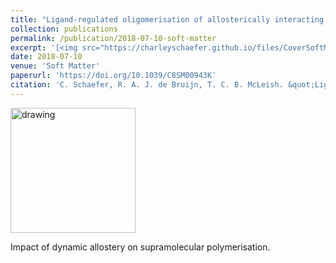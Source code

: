 ```yaml
---
title: "Ligand-regulated oligomerisation of allosterically interacting proteins"
collection: publications
permalink: /publication/2018-07-10-soft-matter
excerpt: '[<img src="https://charleyschaefer.github.io/files/CoverSoftMatter2018.png" alt="drawing" width="200"/>](https://doi.org/10.1039/C8SM00943K) <br/>  Impact of dynamic allostery on supramolecular polymerisation.'
date: 2018-07-10
venue: 'Soft Matter'
paperurl: 'https://doi.org/10.1039/C8SM00943K'
citation: 'C. Schaefer, R. A. J. de Bruijn, T. C. B. McLeish. &quot;Ligand-regulated oligomerisation of allosterically interacting proteins.&quot; <i>Soft Matter</i>. 14, 6961-6968  (2018)'
---
```


[<img src="https://charleyschaefer.github.io/files/CoverSoftMatter2018.png" alt="drawing" width="200"/>](https://doi.org/10.1039/C8SM00943K) 

Impact of dynamic allostery on supramolecular polymerisation.
